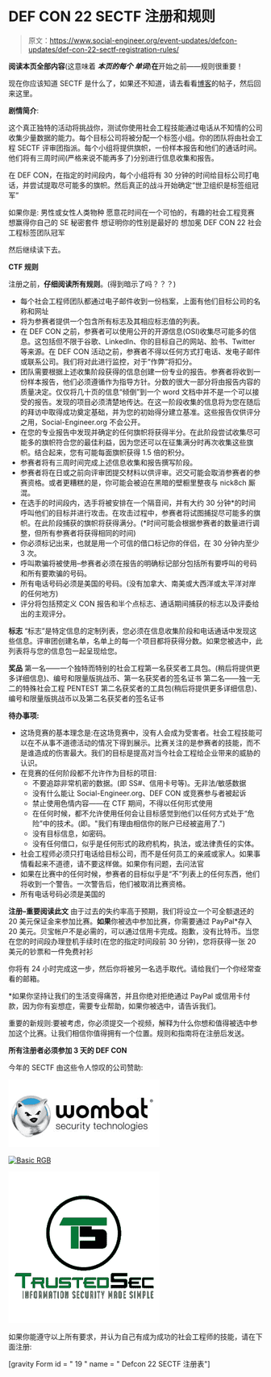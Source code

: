 # DEF CON 22 SECTF 注册和规则

> 原文：<https://www.social-engineer.org/event-updates/defcon-updates/def-con-22-sectf-registration-rules/>

**阅读本页全部内容**(这意味着 ***本页的每个* *单词***)**在**开始之前——规则很重要！

现在你应该知道 SECTF 是什么了，如果还不知道，请去看看[博客](https://www.social-engineer.org/social-engineering/sectf-def-con-22-tag-teams/)的帖子，然后回来这里。

**剧情简介**:

这个真正独特的活动将挑战你，测试你使用社会工程技能通过电话从不知情的公司收集少量数据的能力。每个目标公司将被分配一个标签小组。你的团队将由社会工程 SECTF 评审团指派。每个小组将提供旗帜，一份样本报告和他们的通话时间。他们将有三周时间(严格来说不能再多了)分别进行信息收集和报告。

在 DEF CON，在指定的时间段内，每个小组将有 30 分钟的时间给目标公司打电话，并尝试提取尽可能多的旗帜。然后真正的战斗开始确定“世卫组织是标签组冠军”

如果你是:
男性或女性人类物种
愿意花时间在一个可怕的，有趣的社会工程竞赛
想赢得你自己的 SE 秘密套件
想证明你的性别是最好的
想加冕 DEF CON 22 社会工程标签团队冠军

然后继续读下去。

**CTF 规则**

注册之前，**仔细阅读所有规则**。(得到暗示了吗？？？)

*   每个社会工程师团队都通过电子邮件收到一份档案，上面有他们目标公司的名称和网址
*   将为参赛者提供一个包含所有标志及其相应标志值的列表。
*   在 DEF CON 之前，参赛者可以使用公开的开源信息(OSI)收集尽可能多的信息。这包括但不限于谷歌、LinkedIn、你的目标自己的网站、脸书、Twitter 等来源。在 DEF CON 活动之前，参赛者不得以任何方式打电话、发电子邮件或联系公司。我们将对此进行监控，对于“作弊”将扣分。
*   团队需要根据上述收集阶段获得的信息创建一份专业的报告。参赛者将收到一份样本报告，他们必须遵循作为指导方针。分数的很大一部分将由报告内容的质量决定。仅仅将几十页的信息“倾倒”到一个 word 文档中并不是一个可以接受的报告。发现的项目必须清楚地传达。在这一阶段收集的信息将为您在随后的拜访中取得成功奠定基础，并为您的初始得分建立基准。这些报告仅供评分之用，Social-Engineer.org 不会公开。
*   在您的专业报告中发现并确定的任何旗帜将获得半分。在此阶段尝试收集尽可能多的旗帜符合您的最佳利益，因为您还可以在征集满分时再次收集这些旗帜。结合起来，您有可能每面旗帜获得 1.5 倍的积分。
*   参赛者将有三周时间完成上述信息收集和报告撰写阶段。
*   参赛者将在<date>日或之前向评审团提交材料以供评审。迟交可能会取消参赛者的参赛资格。或者更糟糕的是，你可能会被迫在黑暗的壁橱里整夜与 nick8ch 厮混。</date>
*   在选手的时间段内，选手将被安排在一个隔音间，并有大约 30 分钟*的时间呼叫他们的目标并进行攻击。在攻击过程中，参赛者将试图捕捉尽可能多的旗帜。在此阶段捕获的旗帜将获得满分。(*时间可能会根据参赛者的数量进行调整，但所有参赛者将获得相同的时间)
*   你必须标记出来，也就是用一个可信的借口标记你的伴侣，在 30 分钟内至少 3 次。
*   呼叫欺骗将被使用–参赛者必须在报告的明确标记部分包括所有要呼叫的号码和所有要欺骗的号码。
*   所有电话号码必须是美国的号码。(没有加拿大、南美或大西洋或太平洋对岸的任何地方)
*   评分将包括预定义 CON 报告和半个点标志、通话期间捕获的标志以及评委给出的主观评分。

**标志**
“标志”是特定信息的定制列表，您必须在信息收集阶段和电话通话中发现这些信息。评审团创建名单，名单上的每一个项目都将获得分数。如果您被选中，此列表将与您的信息包一起呈现给您。

**奖品**
第一名——一个独特而特别的社会工程第一名获奖者工具包。(稍后将提供更多详细信息)、编号和限量版挑战币、第一名获奖者的签名证书
第二名——独一无二的特殊社会工程 PENTEST 第二名获奖者的工具包(稍后将提供更多详细信息)、编号和限量版挑战币以及第二名获奖者的签名证书

**待办事项:**

*   这场竞赛的基本理念是:在这场竞赛中，没有人会成为受害者。社会工程技能可以在不从事不道德活动的情况下得到展示。比赛关注的是参赛者的技能，而不是谁造成的伤害最大。我们的目标是提高对当今社会工程给企业带来的威胁的认识。
*   在竞赛的任何阶段都不允许作为目标的项目:
    *   不要追踪非常机密的数据。(即 SS#、信用卡号等)。无非法/敏感数据
    *   没有什么能让 Social-Engineer.org、DEF CON 或竞赛参与者被起诉
    *   禁止使用色情内容——在 CTF 期间，不得以任何形式使用
    *   在任何时候，都不允许使用任何会让目标感觉到他们以任何方式处于“危险”中的技术。(即。"我们有理由相信你的账户已经被盗用了.")
    *   没有目标信息，如密码。
    *   没有任何借口，似乎是任何形式的政府机构，执法，或法律责任的实体。
*   社会工程师必须只打电话给目标公司，而不是任何员工的亲戚或家人。如果事情看起来不道德，请不要这样做。如果你有问题，去问法官
*   如果在比赛中的任何时候，参赛者的目标似乎是“不”列表上的任何东西，他们将收到一个警告。一次警告后，他们被取消比赛资格。
*   所有电话号码必须是美国的

**注册–重要阅读此文**
由于过去的失约率高于预期，我们将设立一个可全额退还的 20 美元保证金来参加比赛。**如果**你被选中参加比赛，你需要通过 PayPal*存入 20 美元。贝宝帐户不是必需的，可以通过信用卡完成。抱歉，没有比特币。当您在您的时间段办理登机手续时(在您的指定时间段前 30 分钟)，您将获得一张 20 美元的钞票和一件免费衬衫

你将有 24 小时完成这一步，然后你将被另一名选手取代。请给我们一个你经常查看的邮箱。

*如果你坚持让我们的生活变得痛苦，并且你绝对拒绝通过 PayPal 或信用卡付款，因为你有妄想症，需要专业帮助，如果你被选中，请告诉我们。

重要的新规则:要被考虑，你必须提交一个视频，解释为什么你想和值得被选中参加这个比赛。让我们相信你值得拥有一个位置。规则和指南将在注册后发送。

**所有注册者必须参加 3 天的 DEF CON**

今年的 SECTF 由这些令人惊叹的公司赞助:

[![dimensional-logo-final](img/6af4e58692c30beb88b0a4ce19ecf8ca.png)](http://wombatsecurity.com)

[![Basic RGB](img/774f5ffb633fc54d6e9a663c0fc9a6a8.png)](http://www.pindropsecurity.com)

[![TS-Emblem-Logo-Final-RGB-300dpi](img/371fdc880b5bd9614e9ec57be8b91901.png)](https://www.trustedsec.com)

如果你能遵守以上所有要求，并认为自己有成为成功的社会工程师的技能，请在下面注册:

[gravity Form id = " 19 " name = " Defcon 22 SECTF 注册表"]